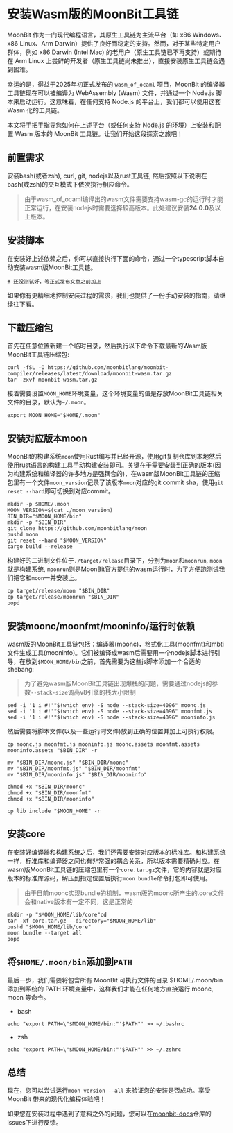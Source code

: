 # 安装Wasm版的MoonBit工具链

MoonBit 作为一门现代编程语言，其原生工具链为主流平台（如 x86 Windows、x86 Linux、Arm Darwin）提供了良好而稳定的支持。然而，对于某些特定用户群体，例如 x86 Darwin (Intel Mac) 的老用户（原生工具链已不再支持）或期待在 Arm Linux 上尝鲜的开发者（原生工具链尚未推出），直接安装原生工具链会遇到困难。

幸运的是，得益于2025年初正式发布的 `wasm_of_ocaml` 项目，MoonBit 的编译器工具链现在可以被编译为 WebAssembly (Wasm) 文件，并通过一个 Node.js 脚本来启动运行。这意味着，在任何支持 Node.js 的平台上，我们都可以使用这套 Wasm 化的工具链。

本文将手把手指导您如何在上述平台（或任何支持 Node.js 的环境）上安装和配置 Wasm 版本的 MoonBit 工具链。让我们开始这段探索之旅吧！

## 前置需求

安装bash(或者zsh), curl, git, nodejs以及rust工具链, 然后按照以下说明在bash(或zsh)的交互模式下依次执行相应命令。

> 由于wasm_of_ocaml编译出的wasm文件需要支持wasm-gc的运行时才能正常运行，在安装nodejs时需要选择较高版本。此处建议安装**24.0.0**及以上版本。

## 安装脚本

在安装好上述依赖之后，你可以直接执行下面的命令，通过一个typescript脚本自动安装wasm版MoonBit工具链。

```shell
# 还没测试好，等正式发布文章之前加上
```

如果你有更精细地控制安装过程的需求，我们也提供了一份手动安装的指南，请继续往下看。

## 下载压缩包

首先在任意位置新建一个临时目录，然后执行以下命令下载最新的Wasm版MoonBit工具链压缩包:

```shell
curl -fSL -O https://github.com/moonbitlang/moonbit-compiler/releases/latest/download/moonbit-wasm.tar.gz
tar -zxvf moonbit-wasm.tar.gz
```

接着需要设置`MOON_HOME`环境变量，这个环境变量的值是存放MoonBit工具链相关文件的目录，默认为`~/.moon`。

```shell
export MOON_HOME="$HOME/.moon"
```

## 安装对应版本moon

MoonBit的构建系统`moon`使用Rust编写并已经开源，使用git复制仓库到本地然后使用rust语言的构建工具手动构建安装即可。关键在于需要安装到正确的版本(因为构建系统和编译器的许多地方是强耦合的)，在wasm版MoonBit工具链的压缩包里有一个文件`moon_version`记录了该版本`moon`对应的git commit sha，使用`git reset --hard`即可切换到对应commit。



```shell
mkdir -p $HOME/.moon
MOON_VERSION=$(cat ./moon_version)
BIN_DIR="$MOON_HOME/bin"
mkdir -p "$BIN_DIR"
git clone https://github.com/moonbitlang/moon
pushd moon
git reset --hard "$MOON_VERSION"
cargo build --release
```

构建好的二进制文件位于`./target/release`目录下，分别为`moon`和`moonrun`, `moon`就是构建系统, `moonrun`则是MoonBit官方提供的wasm运行时，为了方便跑测试我们把它和`moon`一并安装上。

```shell
cp target/release/moon "$BIN_DIR"
cp target/release/moonrun "$BIN_DIR"
popd
```

## 安装moonc/moonfmt/mooninfo/运行时依赖

wasm版的MoonBit工具链包括：编译器(moonc)，格式化工具(moonfmt)和mbti文件生成工具(mooninfo)。它们被编译成wasm后需要用一个nodejs脚本进行引导，在放到`$MOON_HOME/bin`之前，首先需要为这些js脚本添加一个合适的shebang:

> 为了避免wasm版MoonBit工具链出现爆栈的问题，需要通过nodejs的参数`--stack-size`调高v8引擎的栈大小限制

```shell
sed -i '1 i #!'"$(which env) -S node --stack-size=4096" moonc.js
sed -i '1 i #!'"$(which env) -S node --stack-size=4096" moonfmt.js
sed -i '1 i #!'"$(which env) -S node --stack-size=4096" mooninfo.js
```

然后需要将脚本文件(以及一些运行时文件)放到正确的位置并加上可执行权限。

```shell
cp moonc.js moonfmt.js mooninfo.js moonc.assets moonfmt.assets mooninfo.assets "$BIN_DIR" -r

mv "$BIN_DIR/moonc.js" "$BIN_DIR/moonc"
mv "$BIN_DIR/moonfmt.js" "$BIN_DIR/moonfmt"
mv "$BIN_DIR/mooninfo.js" "$BIN_DIR/mooninfo"

chmod +x "$BIN_DIR/moonc"
chmod +x "$BIN_DIR/moonfmt"
chmod +x "$BIN_DIR/mooninfo"

cp lib include "$MOON_HOME" -r
```

## 安装core

在安装好编译器和构建系统之后，我们还需要安装对应版本的标准库。和构建系统一样，标准库和编译器之间也有非常强的耦合关系，所以版本需要精确对应。在wasm版MoonBit工具链的压缩包里有一个`core.tar.gz`文件，它的内容就是对应版本的标准库源码，解压到指定位置后执行`moon bundle`命令打包即可使用。

> 由于目前moonc实现bundle的机制，wasm版的moonc所产生的.core文件会和native版本有一定不同，这是正常的

```shell
mkdir -p "$MOON_HOME/lib/core"cd 
tar -xf core.tar.gz --directory="$MOON_HOME/lib"
pushd "$MOON_HOME/lib/core"
moon bundle --target all
popd
```

## 将`$HOME/.moon/bin`添加到`PATH`

最后一步，我们需要将包含所有 MoonBit 可执行文件的目录 $HOME/.moon/bin 添加到系统的 PATH 环境变量中，这样我们才能在任何地方直接运行 moonc, moon 等命令。

+ bash

```shell
echo "export PATH=\"$MOON_HOME/bin:"'$PATH"' >> ~/.bashrc
```

+ zsh

```shell
echo "export PATH=\"$MOON_HOME/bin:"'$PATH"' >> ~/.zshrc
```

## 总结

现在，您可以尝试运行`moon version --all` 来验证您的安装是否成功。享受 MoonBit 带来的现代化编程体验吧！

如果您在安装过程中遇到了意料之外的问题，您可以在[moonbit-docs](https://github.com/moonbitlang/moonbit-docs)仓库的issues下进行反馈。